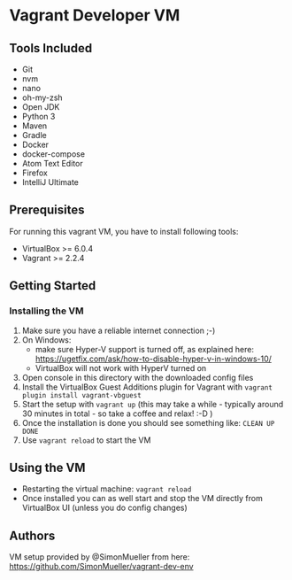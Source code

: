 # Vagrant Developer VM

## Tools Included

* Git
* nvm
* nano
* oh-my-zsh
* Open JDK
* Python 3
* Maven
* Gradle
* Docker
* docker-compose
* Atom Text Editor
* Firefox
* IntelliJ Ultimate

## Prerequisites

For running this vagrant VM, you have to install following tools:
* VirtualBox >= 6.0.4
* Vagrant >= 2.2.4

## Getting Started

### Installing the VM


1. Make sure you have a reliable internet connection ;-)
2. On Windows:
    * make sure Hyper-V support is turned off, as explained here: https://ugetfix.com/ask/how-to-disable-hyper-v-in-windows-10/
    * VirtualBox will not work with HyperV turned on
3. Open console in this directory with the downloaded config files
4. Install the VirtualBox Guest Additions plugin for Vagrant with `vagrant plugin install vagrant-vbguest`
5. Start the setup with `vagrant up` (this may take a while - typically around 30 minutes in total - so take a coffee and relax! :-D )
6. Once the installation is done you should see something like: `CLEAN UP DONE`
7. Use `vagrant reload` to start the VM

## Using the VM

* Restarting the virtual machine: `vagrant reload`
* Once installed you can as well start and stop the VM directly from VirtualBox UI (unless you do config changes)

## Authors

VM setup provided by @SimonMueller from here:
https://github.com/SimonMueller/vagrant-dev-env
